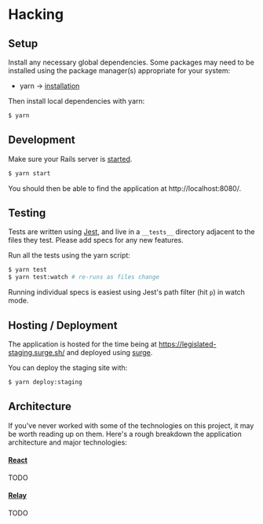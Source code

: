 # Hacking

## Setup

Install any necessary global dependencies. Some packages may need to be installed using the package manager(s) appropriate for your system:

- yarn -> [installation](https://yarnpkg.com/en/docs/install)

Then install local dependencies with yarn:

```sh
$ yarn
```

## Development

Make sure your Rails server is [started](https://github.com/engage-il/engage-api/blob/master/HACKING.md).

```sh
$ yarn start
```

You should then be able to find the application at http://localhost:8080/.

## Testing

Tests are written using [Jest](https://facebook.github.io/jest/docs/api.html), and live in a `__tests__` directory adjacent to the files they test. Please add specs for any new features.

Run all the tests using the yarn script:

```sh
$ yarn test
$ yarn test:watch # re-runs as files change
```

Running individual specs is easiest using Jest's path filter (hit `p`) in watch mode.

## Hosting / Deployment

The application is hosted for the time being at https://legislated-staging.surge.sh/ and deployed using [surge](https://github.com/sintaxi/surge).

You can deploy the staging site with:

```sh
$ yarn deploy:staging
```

## Architecture

If you've never worked with some of the technologies on this project, it may be worth reading up on them. Here's a rough breakdown the application architecture and major technologies:

#### [React](https://facebook.github.io/react/docs/hello-world.html)

TODO

#### [Relay](wiki/relay.md)

TODO
